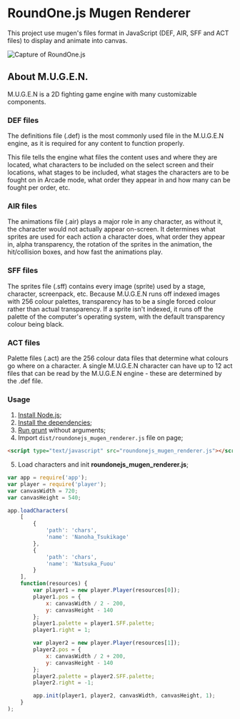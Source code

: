 # RoundOne.js Mugen Renderer

This project use mugen's files format in JavaScript (DEF, AIR, SFF and ACT files) to display and animate into canvas.

![Capture of RoundOne.js](https://roundonejs.github.io/images/roundonejs.png)

## About M.U.G.E.N.

M.U.G.E.N is a 2D fighting game engine with many customizable components.

### DEF files

The definitions file (.def) is the most commonly used file in the M.U.G.E.N engine, as it is required for any content to function properly.

This file tells the engine what files the content uses and where they are located, what characters to be included on the select screen and their locations, what stages to be included, what stages the characters are to be fought on in Arcade mode, what order they appear in and how many can be fought per order, etc. 

### AIR files

The animations file (.air) plays a major role in any character, as without it, the character would not actually appear on-screen. It determines what sprites are used for each action a character does, what order they appear in, alpha transparency, the rotation of the sprites in the animation, the hit/collision boxes, and how fast the animations play. 

### SFF files

The sprites file (.sff) contains every image (sprite) used by a stage, character, screenpack, etc. Because M.U.G.E.N runs off indexed images with 256 colour palettes, transparency has to be a single forced colour rather than actual transparency. If a sprite isn't indexed, it runs off the palette of the computer's operating system, with the default transparency colour being black. 

### ACT files

Palette files (.act) are the 256 colour data files that determine what colours go where on a character. A single M.U.G.E.N character can have up to 12 act files that can be read by the M.U.G.E.N engine - these are determined by the .def file. 

### Usage

1. [Install Node.js](https://nodejs.org/en/download/package-manager/);
2. [Install the dependencies](https://docs.npmjs.com/cli/install);
3. [Run grunt](https://gruntjs.com/getting-started) without arguments;
4. Import `dist/roundonejs_mugen_renderer.js` file on page;
```html
<script type="text/javascript" src="roundonejs_mugen_renderer.js"></script>
```
5. Load characters and init **roundonejs_mugen_renderer.js**;
```js
var app = require('app');
var player = require('player');
var canvasWidth = 720;
var canvasHeight = 540;

app.loadCharacters(
    [
        {
            'path': 'chars',
            'name': 'Nanoha_Tsukikage'
        },
        {
            'path': 'chars',
            'name': 'Natsuka_Fuou'
        }
    ],
    function(resources) {
        var player1 = new player.Player(resources[0]);
        player1.pos = {
            x: canvasWidth / 2 - 200,
            y: canvasHeight - 140
        };
        player1.palette = player1.SFF.palette;
        player1.right = 1;

        var player2 = new player.Player(resources[1]);
        player2.pos = {
            x: canvasWidth / 2 + 200,
            y: canvasHeight - 140
        };
        player2.palette = player2.SFF.palette;
        player2.right = -1;

        app.init(player1, player2, canvasWidth, canvasHeight, 1);
    }
);
```
